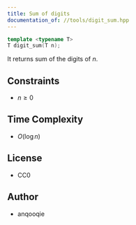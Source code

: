 ```yaml
---
title: Sum of digits
documentation_of: //tools/digit_sum.hpp
---
```


```cpp
template <typename T>
T digit_sum(T n);
```

It returns sum of the digits of $n$.

## Constraints
- $n \geq 0$

## Time Complexity
- $O\left(\log n\right)$

## License
- CC0

## Author
- anqooqie
